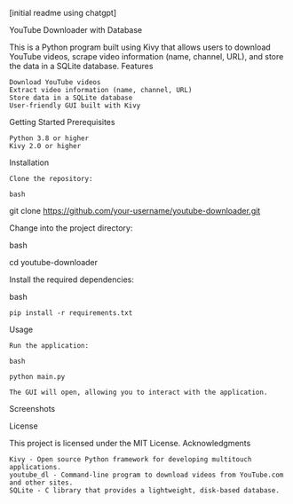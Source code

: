 [initial readme using chatgpt]

YouTube Downloader with Database


This is a Python program built using Kivy that allows users to download YouTube videos, scrape video information (name, channel, URL), and store the data in a SQLite database.
Features

    Download YouTube videos
    Extract video information (name, channel, URL)
    Store data in a SQLite database
    User-friendly GUI built with Kivy

Getting Started
Prerequisites

    Python 3.8 or higher
    Kivy 2.0 or higher

Installation

    Clone the repository:

    bash

git clone https://github.com/your-username/youtube-downloader.git

Change into the project directory:

bash

cd youtube-downloader

Install the required dependencies:

bash

    pip install -r requirements.txt

Usage

    Run the application:

    bash

    python main.py

    The GUI will open, allowing you to interact with the application.

Screenshots

License

This project is licensed under the MIT License.
Acknowledgments

    Kivy - Open source Python framework for developing multitouch applications.
    youtube_dl - Command-line program to download videos from YouTube.com and other sites.
    SQLite - C library that provides a lightweight, disk-based database.